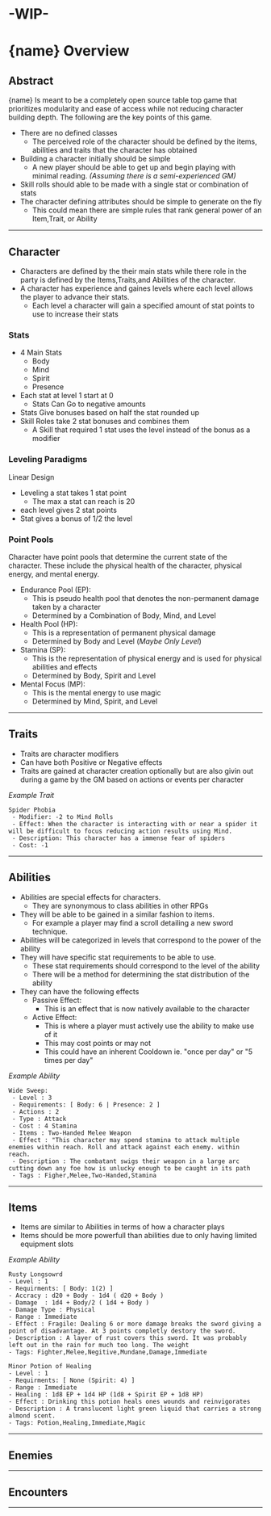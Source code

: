 # -WIP-
# {name} Overview
## Abstract
{name} Is meant to be a completely open source table top game that prioritizes modularity and ease of access while not reducing character building depth. The following are the key points of this game.
* There are no defined classes
    * The perceived role of the character should be defined by the items, abilities and traits that the character has obtained
* Building a character initially should be simple
    * A new player should be able to get up and begin playing with minimal reading. *(Assuming there is a semi-experienced GM)*
* Skill rolls should able to be made with a single stat or combination of stats
* The character defining attributes should be simple to generate on the fly
    * This could mean there are simple rules that rank general power of an Item,Trait, or Ability

---

## Character
* Characters are defined by the their main stats while there role in the party is defined by the Items,Traits,and Abilities of the character. 
* A character has experience and gaines levels where each level allows the player to advance their stats. 
    * Each level a character will gain a specified amount of stat points to use to increase their stats 

### **Stats**
* 4 Main Stats
    * Body
    * Mind
    * Spirit
    * Presence
* Each stat at level 1 start at 0
    * Stats Can Go to negative amounts
* Stats Give bonuses based on half the stat rounded up
* Skill Roles take 2 stat bonuses and combines them
    * A Skill that required 1 stat uses the level instead of the bonus as a modifier

### **Leveling Paradigms**
Linear Design
* Leveling a stat takes 1 stat point
    * The max a stat can reach is 20
* each level gives 2 stat points
* Stat gives a bonus of $1/2$ the level

### **Point Pools**
Character have point pools that determine the current state of the character. These include the physical health of the character, physical energy, and mental energy.
* Endurance Pool (EP):
  * This is pseudo health pool that denotes the non-permanent damage taken by a character 
  * Determined by a Combination of Body, Mind, and Level
* Health Pool (HP):
  * This is a representation of permanent physical damage
  * Determined by Body and Level (*Maybe Only Level*)
* Stamina (SP):
  * This is the representation of physical energy and is used for physical abilities and effects
  * Determined by Body, Spirit and Level
* Mental Focus (MP):
  * This is the mental energy to use magic
  * Determined by Mind, Spirit, and Level


---

## Traits
* Traits are character modifiers 
* Can have both Positive or Negative effects
* Traits are gained at character creation optionally but are also givin out during a game by the GM based on actions or events per character

*Example Trait*

    Spider Phobia
     - Modifier: -2 to Mind Rolls 
     - Effect: When the character is interacting with or near a spider it will be difficult to focus reducing action results using Mind. 
     - Description: This character has a immense fear of spiders
     - Cost: -1

---

## Abilities
* Abilities are special effects for characters.
  * They are synonymous to class abilities in other RPGs
* They will be able to be gained in a similar fashion to items.
  * For example a player may find a scroll detailing a new sword technique.
* Abilities will be categorized in levels that correspond to the power of the ability
* They will have specific stat requirements to be able to use.
  * These stat requirements should correspond to the level of the ability
  * There will be a method for determining the stat distribution of the ability
* They can have the following effects
  * Passive Effect:
    * This is an effect that is now natively available to the character
  * Active Effect:
    * This is where a player must actively use the ability to make use of it
    * This may cost points or may not
    * This could have an inherent Cooldown ie. "once per day" or "5 times per day"

*Example Ability*
    
    Wide Sweep:
     - Level : 3
     - Requirements: [ Body: 6 | Presence: 2 ]
     - Actions : 2 
     - Type : Attack
     - Cost : 4 Stamina
     - Items : Two-Handed Melee Weapon
     - Effect : "This character may spend stamina to attack multiple enemies within reach. Roll and attack against each enemy. within reach. 
     - Description : The combatant swigs their weapon in a large arc cutting down any foe how is unlucky enough to be caught in its path
     - Tags : Figher,Melee,Two-Handed,Stamina

---

## Items

* Items are similar to Abilities in terms of how a character plays
* Items should be more powerfull than abilities due to only having limited equipment slots

*Example Ability* 

    Rusty Longsowrd
    - Level : 1
    - Requirments: [ Body: 1(2) ]
    - Accracy : d20 + Body - 1d4 ( d20 + Body )
    - Damage  : 1d4 + Body/2 ( 1d4 + Body )
    - Damage Type : Physical
    - Range : Immediate
    - Effect : Fragile: Dealing 6 or more damage breaks the sword giving a point of disadvantage. At 3 points completly destory the sword.
    - Description : A layer of rust covers this sword. It was probably left out in the rain for much too long. The weight
    - Tags: Fighter,Melee,Negitive,Mundane,Damage,Immediate
>
    Minor Potion of Healing
    - Level : 1
    - Requirments: [ None (Spirit: 4) ]
    - Range : Immediate
    - Healing : 1d8 EP + 1d4 HP (1d8 + Spirit EP + 1d8 HP)
    - Effect : Drinking this potion heals ones wounds and reinvigorates 
    - Description : A translucent light green liquid that carries a strong almond scent. 
    - Tags: Potion,Healing,Immediate,Magic

---

## Enemies

---

## Encounters

---